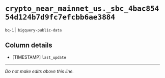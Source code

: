 # `crypto_near_mainnet_us._sbc_4bac85454d124b7d9fc7efcbb6ae3884`
`bq-1` | `bigquery-public-data`

## Column details
* [TIMESTAMP] `last_update`

-------------------------------------------------------------------------------
*Do not make edits above this line.*

